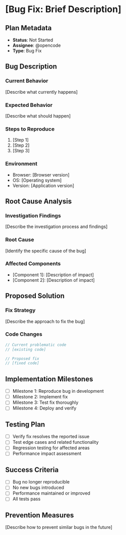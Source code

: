 # [Bug Fix: Brief Description]

## Plan Metadata
- **Status**: Not Started
- **Assignee**: @opencode
- **Type**: Bug Fix

## Bug Description
### Current Behavior
[Describe what currently happens]

### Expected Behavior
[Describe what should happen]

### Steps to Reproduce
1. [Step 1]
2. [Step 2]
3. [Step 3]

### Environment
- Browser: [Browser version]
- OS: [Operating system]
- Version: [Application version]

## Root Cause Analysis
### Investigation Findings
[Describe the investigation process and findings]

### Root Cause
[Identify the specific cause of the bug]

### Affected Components
- [Component 1]: [Description of impact]
- [Component 2]: [Description of impact]

## Proposed Solution
### Fix Strategy
[Describe the approach to fix the bug]

### Code Changes
```javascript
// Current problematic code
// [existing code]

// Proposed fix
// [fixed code]
```

## Implementation Milestones
- [ ] Milestone 1: Reproduce bug in development
- [ ] Milestone 2: Implement fix
- [ ] Milestone 3: Test fix thoroughly
- [ ] Milestone 4: Deploy and verify

## Testing Plan
- [ ] Verify fix resolves the reported issue
- [ ] Test edge cases and related functionality
- [ ] Regression testing for affected areas
- [ ] Performance impact assessment

## Success Criteria
- [ ] Bug no longer reproducible
- [ ] No new bugs introduced
- [ ] Performance maintained or improved
- [ ] All tests pass

## Prevention Measures
[Describe how to prevent similar bugs in the future]
